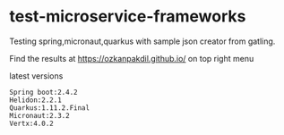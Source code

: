 # test-microservice-frameworks

Testing spring,micronaut,quarkus with sample json creator from gatling.

Find the results at https://ozkanpakdil.github.io/ on top right menu

latest versions
```
Spring boot:2.4.2
Helidon:2.2.1
Quarkus:1.11.2.Final
Micronaut:2.3.2
Vertx:4.0.2
```
